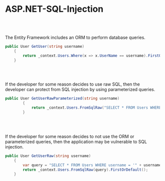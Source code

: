# ASP.NET-SQL-Injection
<br/>
<br/>

The Entity Framework includes an ORM to perform database queries. 
```cs
public User GetUser(string username)
	{
		return _context.Users.Where(x => x.UserName == username).FirstOrDefault();
	}
```
<br/>
<br/>

If the developer for some reason decides to use raw SQL, then the developer can protect from SQL injection by using parameterized queries.
```cs
public User GetUserRawParameterized(string username)
        {
            return _context.Users.FromSqlRaw("SELECT * FROM Users WHERE username = {0}", username).FirstOrDefault();
        }
```
<br/>
<br/>

If the developer for some reason decides to not use the ORM or parameterized queries, then the application may be vulnerable to SQL injection.
```cs
public User GetUserRaw(string username)
	{
		var query = "SELECT * FROM Users WHERE username = '" + username + "'";
		return _context.Users.FromSqlRaw(query).FirstOrDefault();
	}
```
